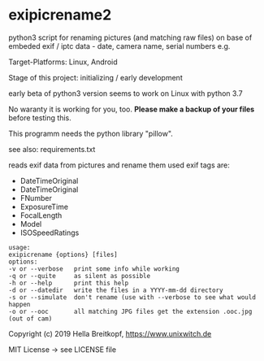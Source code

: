 # exipicrename2

python3 script for renaming pictures (and matching raw files)
on base of embeded exif / iptc data - date, camera name, serial numbers e.g.

Target-Platforms: Linux, Android

Stage of this project: initializing / early development


early beta  of python3 version
seems to work on Linux with python 3.7

No waranty it is working for you, too.
**Please make a backup of your files** before testing this. 


This programm needs the python library "pillow".

see also: requirements.txt


reads exif data from pictures and rename them
used exif tags are:
* DateTimeOriginal
* DateTimeOriginal
* FNumber
* ExposureTime
* FocalLength
* Model
* ISOSpeedRatings

```
usage:
exipicrename {options} [files]
options:
-v or --verbose   print some info while working
-q or --quite     as silent as possible
-h or --help      print this help
-d or --datedir   write the files in a YYYY-mm-dd directory
-s or --simulate  don't rename (use with --verbose to see what would happen
-o or --ooc       all matching JPG files get the extension .ooc.jpg (out of cam)
```


Copyright (c) 2019 Hella Breitkopf, https://www.unixwitch.de

MIT License -> see LICENSE file
